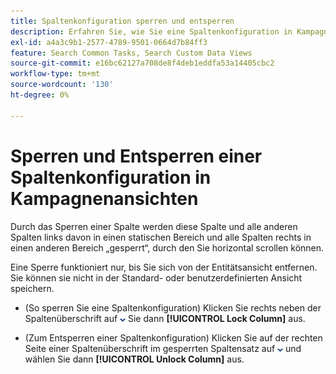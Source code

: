 ```yaml
---
title: Spaltenkonfiguration sperren und entsperren
description: Erfahren Sie, wie Sie eine Spaltenkonfiguration in Kampagnenansichten sperren und entsperren.
exl-id: a4a3c9b1-2577-4789-9501-0664d7b84ff3
feature: Search Common Tasks, Search Custom Data Views
source-git-commit: e16bc62127a708de8f4deb1eddfa53a14405cbc2
workflow-type: tm+mt
source-wordcount: '130'
ht-degree: 0%

---
```


# Sperren und Entsperren einer Spaltenkonfiguration in Kampagnenansichten

Durch das Sperren einer Spalte werden diese Spalte und alle anderen Spalten links davon in einen statischen Bereich und alle Spalten rechts in einen anderen Bereich „gesperrt“, durch den Sie horizontal scrollen können.

Eine Sperre funktioniert nur, bis Sie sich von der Entitätsansicht entfernen. Sie können sie nicht in der Standard- oder benutzerdefinierten Ansicht speichern.

* (So sperren Sie eine Spaltenkonfiguration) Klicken Sie rechts neben der Spaltenüberschrift auf ![Pfeil nach unten](/help/search-social-commerce/assets/arrow-down-dropdown.png " und ") Sie dann **[!UICONTROL Lock Column]** aus.

* (Zum Entsperren einer Spaltenkonfiguration) Klicken Sie auf der rechten Seite einer Spaltenüberschrift im gesperrten Spaltensatz auf ![Pfeil nach unten](/help/search-social-commerce/assets/arrow-down-dropdown.png "Pfeil nach ") und wählen Sie dann **[!UICONTROL Unlock Column]** aus.
